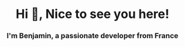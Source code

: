 <h1 align="center">Hi 👋, Nice to see you here!</h1>
<h3 align="center">I'm Benjamin, a passionate developer from France</h3>
